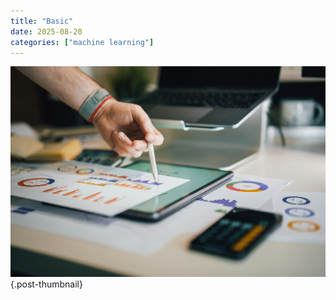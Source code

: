 ```yaml
---
title: "Basic"
date: 2025-08-20
categories: ["machine learning"]
---
```


![](/img/stat-thumb.jpg){.post-thumbnail}


